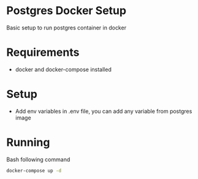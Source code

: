 # Postgres Docker Setup
Basic setup to run postgres container in docker

# Requirements
* docker and docker-compose installed

# Setup
* Add env variables in .env file, you can add any variable from postgres image

# Running
Bash following command
```bash
docker-compose up -d
```
